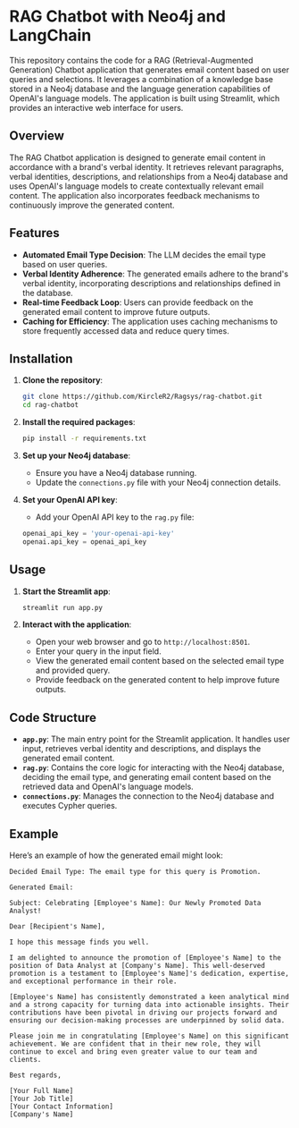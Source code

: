 # RAG Chatbot with Neo4j and LangChain

This repository contains the code for a RAG (Retrieval-Augmented Generation) Chatbot application that generates email content based on user queries and selections. It leverages a combination of a knowledge base stored in a Neo4j database and the language generation capabilities of OpenAI's language models. The application is built using Streamlit, which provides an interactive web interface for users.

## Overview

The RAG Chatbot application is designed to generate email content in accordance with a brand's verbal identity. It retrieves relevant paragraphs, verbal identities, descriptions, and relationships from a Neo4j database and uses OpenAI's language models to create contextually relevant email content. The application also incorporates feedback mechanisms to continuously improve the generated content.

## Features

- **Automated Email Type Decision**: The LLM decides the email type based on user queries.
- **Verbal Identity Adherence**: The generated emails adhere to the brand's verbal identity, incorporating descriptions and relationships defined in the database.
- **Real-time Feedback Loop**: Users can provide feedback on the generated email content to improve future outputs.
- **Caching for Efficiency**: The application uses caching mechanisms to store frequently accessed data and reduce query times.

## Installation

1. **Clone the repository**:
    ```sh
    git clone https://github.com/KircleR2/Ragsys/rag-chatbot.git
    cd rag-chatbot
    ```

2. **Install the required packages**:
    ```sh
    pip install -r requirements.txt
    ```

3. **Set up your Neo4j database**:
    - Ensure you have a Neo4j database running.
    - Update the `connections.py` file with your Neo4j connection details.

4. **Set your OpenAI API key**:
    - Add your OpenAI API key to the `rag.py` file:
    ```python
    openai_api_key = 'your-openai-api-key'
    openai.api_key = openai_api_key
    ```

## Usage

1. **Start the Streamlit app**:
    ```sh
    streamlit run app.py
    ```

2. **Interact with the application**:
    - Open your web browser and go to `http://localhost:8501`.
    - Enter your query in the input field.
    - View the generated email content based on the selected email type and provided query.
    - Provide feedback on the generated content to help improve future outputs.

## Code Structure

- **`app.py`**: The main entry point for the Streamlit application. It handles user input, retrieves verbal identity and descriptions, and displays the generated email content.
- **`rag.py`**: Contains the core logic for interacting with the Neo4j database, deciding the email type, and generating email content based on the retrieved data and OpenAI's language models.
- **`connections.py`**: Manages the connection to the Neo4j database and executes Cypher queries.

## Example

Here’s an example of how the generated email might look:

```plaintext
Decided Email Type: The email type for this query is Promotion.

Generated Email:

Subject: Celebrating [Employee's Name]: Our Newly Promoted Data Analyst!

Dear [Recipient's Name],

I hope this message finds you well.

I am delighted to announce the promotion of [Employee's Name] to the position of Data Analyst at [Company's Name]. This well-deserved promotion is a testament to [Employee's Name]'s dedication, expertise, and exceptional performance in their role.

[Employee's Name] has consistently demonstrated a keen analytical mind and a strong capacity for turning data into actionable insights. Their contributions have been pivotal in driving our projects forward and ensuring our decision-making processes are underpinned by solid data.

Please join me in congratulating [Employee's Name] on this significant achievement. We are confident that in their new role, they will continue to excel and bring even greater value to our team and clients.

Best regards,

[Your Full Name]
[Your Job Title]
[Your Contact Information]
[Company's Name]
